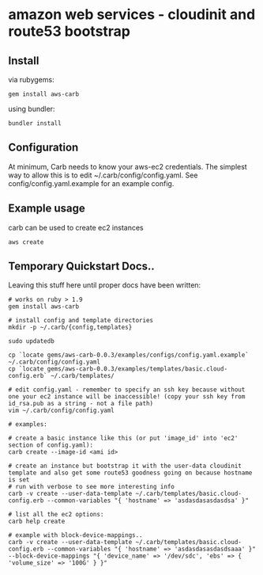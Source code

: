 # amazon web services - cloudinit and route53 bootstrap

## Install

via rubygems:

```
gem install aws-carb
```

using bundler:

```
bundler install
```

## Configuration

At minimum, Carb needs to know your aws-ec2 credentials. The simplest way to allow this is to edit ~/.carb/config/config.yaml. See config/config.yaml.example for an example config.


## Example usage

carb can be used to create ec2 instances

```
aws create
```


## Temporary Quickstart Docs..

Leaving this stuff here until proper docs have been written:

```
# works on ruby > 1.9 
gem install aws-carb

# install config and template directories
mkdir -p ~/.carb/{config,templates}

sudo updatedb

cp `locate gems/aws-carb-0.0.3/examples/configs/config.yaml.example`  ~/.carb/config/config.yaml
cp `locate gems/aws-carb-0.0.3/examples/templates/basic.cloud-config.erb` ~/.carb/templates/

# edit config.yaml - remember to specify an ssh key because without one your ec2 instance will be inaccessible! (copy your ssh key from id_rsa.pub as a string - not a file path)
vim ~/.carb/config/config.yaml

# examples:

# create a basic instance like this (or put 'image_id' into 'ec2' section of config.yaml):
carb create --image-id <ami id>

# create an instance but bootstrap it with the user-data cloudinit template and also get some route53 goodness going on because hostname is set
# run with verbose to see more interesting info
carb -v create --user-data-template ~/.carb/templates/basic.cloud-config.erb --common-variables "{ 'hostname' => 'asdasdasasdasdsa' }"

# list all the ec2 options:
carb help create 

# example with block-device-mappings..
carb -v create --user-data-template ~/.carb/templates/basic.cloud-config.erb --common-variables "{ 'hostname' => 'asdasdasasdasdsaaa' }" --block-device-mappings "{ 'device_name' => '/dev/sdc', 'ebs' => { 'volume_size' => '100G' } }"



```


